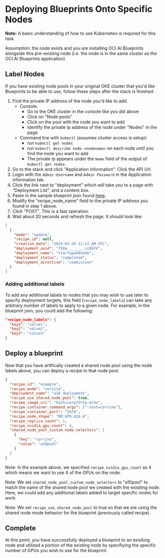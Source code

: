 # Deploying Blueprints Onto Specific Nodes

**Note:** A basic understanding of how to use Kubernetes is required for this task

Assumption: the node exists and you are installing OCI AI Blueprints alongside this pre-existing node (i.e. the node is in the same cluster as the OCI AI Blueprints application)

## Label Nodes

If you have existing node pools in your original OKE cluster that you'd like Blueprints to be able to use, follow these steps after the stack is finished:

1. Find the private IP address of the node you'd like to add.
   - Console:
     - Go to the OKE cluster in the console like you did above
     - Click on "Node pools"
     - Click on the pool with the node you want to add
     - Identify the private ip address of the node under "Nodes" in the page.
   - Command line with `kubectl` (assumes cluster access is setup):
     - run `kubectl get nodes`
     - run `kubectl describe node <nodename>` on each node until you find the node you want to add
     - The private ip appears under the `Name` field of the output of `kubectl get nodes`.
2. Go to the stack and click "Application information". Click the API Url.
3. Login with the `Admin Username` and `Admin Password` in the Application information tab.
4. Click the link next to "deployment" which will take you to a page with "Deployment List", and a content box.
5. Paste in the sample blueprint json found [here](../../sample_blueprints/platform_feature_blueprints/exisiting_cluster_installation/add_node_to_control_plane.json).
6. Modify the "recipe_node_name" field to the private IP address you found in step 1 above.
7. Click "POST". This is a fast operation.
8. Wait about 20 seconds and refresh the page. It should look like:

```json
[
  {
    "mode": "update",
    "recipe_id": null,
    "creation_date": "2025-03-28 11:12 AM UTC",
    "deployment_uuid": "750a________cc0bfd",
    "deployment_name": "startupaddnode",
    "deployment_status": "completed",
    "deployment_directive": "commission"
  }
]
```

### Adding additional labels

To add any additional labels to nodes that you may wish to use later to specify deployment targets, this field (`recipe_node_labels`) can take any arbitrary number of labels to apply to a given node. For example, in the blueprint json, you could add the following:

```json
"recipe_node_labels": {
  "key1": "value1",
  "key2": "value2",
  "key3": "value3"
}
```

## Deploy a blueprint

Now that you have artifically created a shared node pool using the node labels above, you can deploy a recipe to that node pool.

```json
{
  "recipe_id": "example",
  "recipe_mode": "service",
  "deployment_name": "a10 deployment",
  "recipe_use_shared_node_pool": true,
  "recipe_image_uri": "hashicorp/http-echo",
  "recipe_container_command_args": ["-text=corrino"],
  "recipe_container_port": "5678",
  "recipe_node_shape": "BM.GPU.A10.4",
  "recipe_replica_count": 1,
  "recipe_nvidia_gpu_count": 4,
  "shared_node_pool_custom_node_selectors": [
    {
      "key": "corrino",
      "value": "a10pool"
    }
  ]
}
```

Note: In the example above, we specified `recipe_nvidia_gpu_count` as 4 which means we want to use 4 of the GPUs on the node.

Note: We set `shared_node_pool_custom_node_selectors` to "a10pool" to match the name of the shared node pool we created with the exisiting node. Here, we could add any additional labels added to target specific nodes for work.

Note: We set `recipe_use_shared_node_pool` to true so that we are using the shared node mode behavior for the blueprint (previously called recipe).

## Complete

At this point, you have successfully deployed a blueprint to an exisiting node and utilized a portion of the existing node by specifiying the specific number of GPUs you wish to use for the blueprint.
